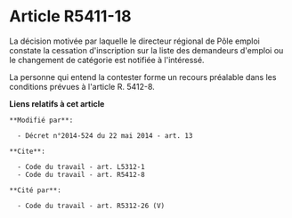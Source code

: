 # Article R5411-18

La décision motivée par laquelle le directeur régional de Pôle emploi constate la cessation d'inscription sur la liste des
demandeurs d'emploi ou le changement de catégorie est notifiée à l'intéressé. 

La personne qui entend la contester forme un recours préalable dans les conditions prévues à l'article R. 5412-8.

**Liens relatifs à cet article**

	**Modifié par**:

	  - Décret n°2014-524 du 22 mai 2014 - art. 13

	**Cite**:

	  - Code du travail - art. L5312-1
	  - Code du travail - art. R5412-8

	**Cité par**:

	  - Code du travail - art. R5312-26 (V)
